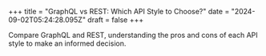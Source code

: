 +++
title = "GraphQL vs REST: Which API Style to Choose?"
date = "2024-09-02T05:24:28.095Z"
draft = false
+++

  Compare GraphQL and REST, understanding the pros and cons of each API style to make an informed decision.
        